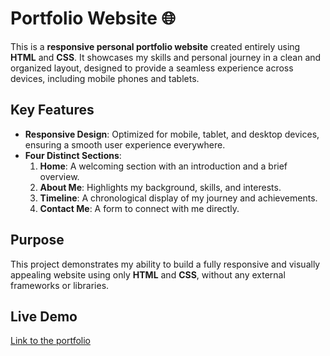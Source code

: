 # Portfolio Website 🌐  

This is a **responsive personal portfolio website** created entirely using **HTML** and **CSS**. It showcases my skills and personal journey in a clean and organized layout, designed to provide a seamless experience across devices, including mobile phones and tablets.  

## Key Features  
- **Responsive Design**: Optimized for mobile, tablet, and desktop devices, ensuring a smooth user experience everywhere.  
- **Four Distinct Sections**:  
  1. **Home**: A welcoming section with an introduction and a brief overview.  
  2. **About Me**: Highlights my background, skills, and interests.  
  3. **Timeline**: A chronological display of my journey and achievements.  
  4. **Contact Me**: A form to connect with me directly.  

## Purpose  
This project demonstrates my ability to build a fully responsive and visually appealing website using only **HTML** and **CSS**, without any external frameworks or libraries.  

## Live Demo  
[Link to the portfolio](https://divyanshu177.github.io/Coder_Army-24/)
